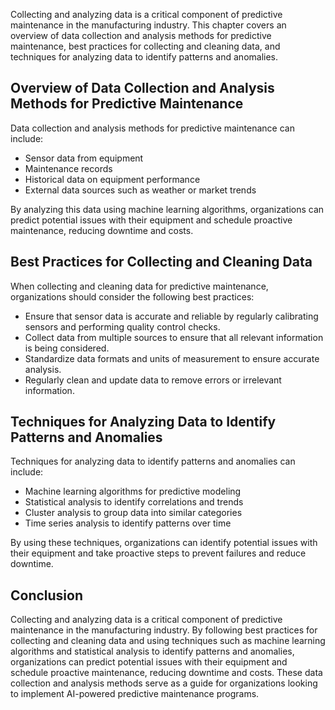 
Collecting and analyzing data is a critical component of predictive maintenance in the manufacturing industry. This chapter covers an overview of data collection and analysis methods for predictive maintenance, best practices for collecting and cleaning data, and techniques for analyzing data to identify patterns and anomalies.

Overview of Data Collection and Analysis Methods for Predictive Maintenance
---------------------------------------------------------------------------

Data collection and analysis methods for predictive maintenance can include:

* Sensor data from equipment
* Maintenance records
* Historical data on equipment performance
* External data sources such as weather or market trends

By analyzing this data using machine learning algorithms, organizations can predict potential issues with their equipment and schedule proactive maintenance, reducing downtime and costs.

Best Practices for Collecting and Cleaning Data
-----------------------------------------------

When collecting and cleaning data for predictive maintenance, organizations should consider the following best practices:

* Ensure that sensor data is accurate and reliable by regularly calibrating sensors and performing quality control checks.
* Collect data from multiple sources to ensure that all relevant information is being considered.
* Standardize data formats and units of measurement to ensure accurate analysis.
* Regularly clean and update data to remove errors or irrelevant information.

Techniques for Analyzing Data to Identify Patterns and Anomalies
----------------------------------------------------------------

Techniques for analyzing data to identify patterns and anomalies can include:

* Machine learning algorithms for predictive modeling
* Statistical analysis to identify correlations and trends
* Cluster analysis to group data into similar categories
* Time series analysis to identify patterns over time

By using these techniques, organizations can identify potential issues with their equipment and take proactive steps to prevent failures and reduce downtime.

Conclusion
----------

Collecting and analyzing data is a critical component of predictive maintenance in the manufacturing industry. By following best practices for collecting and cleaning data and using techniques such as machine learning algorithms and statistical analysis to identify patterns and anomalies, organizations can predict potential issues with their equipment and schedule proactive maintenance, reducing downtime and costs. These data collection and analysis methods serve as a guide for organizations looking to implement AI-powered predictive maintenance programs.
